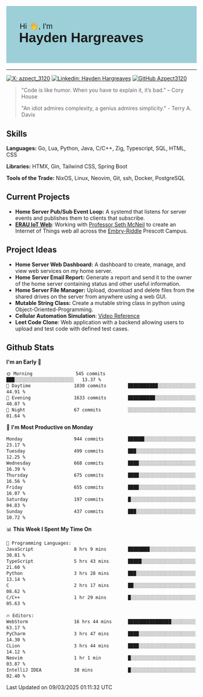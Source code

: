 ![Hayden Hargreaves](https://github.com/Azpect3120/Azpect3120/blob/master/download.png?raw=true)

<hr>

[![X: azpect_3120](https://img.shields.io/twitter/follow/azpect_3120?style=social)](https://x.com/azpect_3120)
[![Linkedin: Hayden Hargreaves](https://img.shields.io/badge/-Hayden%20Hargreaves-blue?style=flat-square&logo=Linkedin&logoColor=white&link=https://www.linkedin.com/in/hayden-hargreaves-37b2802a4/)](https://www.linkedin.com/in/hayden-hargreaves-37b2802a4/)
[![GitHub Azpect3120](https://img.shields.io/github/followers/azpect3120?label=follow&style=social)](https://github.com/azpect3120)

> "Code is like humor. When you have to explain it, it’s bad." – Cory House
> 
> "An idiot admires complexity, a genius admires simplicity." - Terry A. Davis


## Skills
**Languages:** Go, Lua, Python, Java, C/C++, Zig, Typescript, SQL, HTML, CSS 

**Libraries:** HTMX, Gin, Tailwind CSS, Spring Boot

**Tools of the Trade:** NixOS, Linux, Neovim, Git, ssh, Docker, PostgreSQL


## Current Projects 
- **Home Server Pub/Sub Event Loop:** A systemd that listens for server events and publishes them to clients that subscribe.
- **[ERAU IoT Web](https://github.com/Azpect3120/InternetOfThings)**: Working with [Professor Seth McNeil](https://github.com/semcneil) to create an Internet of Things web all across the [Embry-Riddle](https://erau.edu) Prescott Campus.


## Project Ideas
- **Home Server Web Dashboard:** A dashboard to create, manage, and view web services on my home server.
- **Home Server Email Report:** Generate a report and send it to the owner of the home server containing status and other useful information.
- **Home Server File Manager:** Upload, download and delete files from the shared drives on the server from anywhere using a web GUI.
- **Mutable String Class:** Create a mutable string class in python using Object-Oriented-Programming.
- **Cellular Automation Simulation**: [Video Reference](https://youtu.be/nr8biZfSZ3Y?si=kS962MMGRwKCgJ3Y&t=436)
- **Leet Code Clone**: Web application with a backend allowing users to upload and test code with defined test cases.

## Github Stats

<!--START_SECTION:waka-->
**I'm an Early 🐤** 

```text
🌞 Morning                545 commits         ███░░░░░░░░░░░░░░░░░░░░░░   13.37 % 
🌆 Daytime                1830 commits        ███████████░░░░░░░░░░░░░░   44.91 % 
🌃 Evening                1633 commits        ██████████░░░░░░░░░░░░░░░   40.07 % 
🌙 Night                  67 commits          ░░░░░░░░░░░░░░░░░░░░░░░░░   01.64 % 
```
📅 **I'm Most Productive on Monday** 

```text
Monday                   944 commits         ██████░░░░░░░░░░░░░░░░░░░   23.17 % 
Tuesday                  499 commits         ███░░░░░░░░░░░░░░░░░░░░░░   12.25 % 
Wednesday                668 commits         ████░░░░░░░░░░░░░░░░░░░░░   16.39 % 
Thursday                 675 commits         ████░░░░░░░░░░░░░░░░░░░░░   16.56 % 
Friday                   655 commits         ████░░░░░░░░░░░░░░░░░░░░░   16.07 % 
Saturday                 197 commits         █░░░░░░░░░░░░░░░░░░░░░░░░   04.83 % 
Sunday                   437 commits         ███░░░░░░░░░░░░░░░░░░░░░░   10.72 % 
```


📊 **This Week I Spent My Time On** 

```text
💬 Programming Languages: 
JavaScript               8 hrs 9 mins        ████████░░░░░░░░░░░░░░░░░   30.81 % 
TypeScript               5 hrs 43 mins       █████░░░░░░░░░░░░░░░░░░░░   21.60 % 
Python                   3 hrs 28 mins       ███░░░░░░░░░░░░░░░░░░░░░░   13.14 % 
C                        2 hrs 17 mins       ██░░░░░░░░░░░░░░░░░░░░░░░   08.62 % 
C/C++                    1 hr 29 mins        █░░░░░░░░░░░░░░░░░░░░░░░░   05.63 % 

🔥 Editors: 
WebStorm                 16 hrs 44 mins      ████████████████░░░░░░░░░   63.17 % 
PyCharm                  3 hrs 47 mins       ████░░░░░░░░░░░░░░░░░░░░░   14.30 % 
CLion                    3 hrs 44 mins       ████░░░░░░░░░░░░░░░░░░░░░   14.12 % 
Neovim                   1 hr 1 min          █░░░░░░░░░░░░░░░░░░░░░░░░   03.87 % 
IntelliJ IDEA            38 mins             █░░░░░░░░░░░░░░░░░░░░░░░░   02.40 % 
```


 Last Updated on 09/03/2025 01:11:32 UTC
<!--END_SECTION:waka-->
